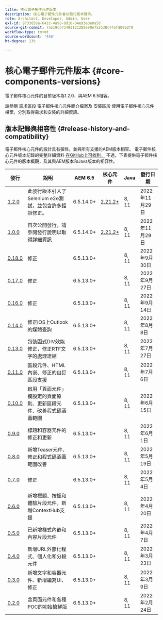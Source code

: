 ```yaml
---
title: 核心電子郵件元件版本
description: 核心電子郵件元件會以發行版本發佈。
role: Architect, Developer, Admin, User
exl-id: 9733659a-641c-4a98-8d10-84e93e0e0a5d
source-git-commit: 7ab19cb73493121282e90e752b38c445fd0962f0
workflow-type: tm+mt
source-wordcount: '448'
ht-degree: 13%

---
```



# 核心電子郵件元件版本 {#core-components-versions}

電子郵件核心元件的目前版本為1.2.0，與AEM 6.5相容。

請參閱 [需求區段](/help/email/introduction.md#requirements) 電子郵件核心元件簡介檔案及 [安裝區段](/help/email/using.md#installing-the-email-core-components) 使用電子郵件核心元件檔案，分別取得需求和安裝的詳細資訊。

## 版本記錄與相容性 {#release-history-and-compatibility}

電子郵件核心元件的設計具有彈性，並與所有支援的AEM版本相容。 電子郵件核心元件版本記錄的完整詳細資料 [在GitHub上可找到。](https://github.com/adobe/aem-core-email-components/releases) 不過，下表提供電子郵件核心元件的版本概觀，及其與AEM版本和Java版本的相容性。

| 發行 | 說明 | AEM 6.5 | 核心元件 | Java | 發行日期 |
|---|---|---|---|---|---|
| [1.2.0](https://github.com/adobe/aem-core-email-components/releases/tag/core.email.components.reactor-1.2.0) | 此發行版本引入了Selenium e2e測試，並包含許多錯誤修正。 | 6.5.14.0+ | [2.21.2+](/help/versions.md) | 8, 11 | 2022年11月29日 |
| [1.0.0](https://github.com/adobe/aem-core-email-components/releases/tag/core.email.components.reactor-1.0.0) | 首次公開發行，請參閱發行說明以取得詳細資訊 | 6.5.14.0+ | [2.21.2+](/help/versions.md) | 8, 11 | 2022年11月29日 |
| [0.18.0](https://github.com/adobe/aem-core-email-components/releases/tag/v0.18.0) | 修正 | 6.5.13.0+ |  | 8, 11 | 2022年9月30日 |
| [0.17.0](https://github.com/adobe/aem-core-email-components/releases/tag/v0.17.0) | 修正 | 6.5.13.0+ |  | 8, 11 | 2022年9月27日 |
| [0.16.0](https://github.com/adobe/aem-core-email-components/releases/tag/v0.16.0) | 修正 | 6.5.13.0+ |  | 8, 11 | 2022年9月14日 |
| [0.14.0](https://github.com/adobe/aem-core-email-components/releases/tag/v0.14.0) | 修正iOS上Outlook的媒體查詢 | 6.5.13.0+ |  | 8, 11 | 2022年8月8日 |
| [0.13.0](https://github.com/adobe/aem-core-email-components/releases/tag/v0.13.0) | 包裝函式DIV效能修正，修正RTF文字的處理連結 | 6.5.13.0+ |  | 8, 11 | 2022年7月27日 |
| [0.11.0](https://github.com/adobe/aem-core-email-components/releases/tag/v0.11.0) | 區段元件、HTML內嵌、修正的自訂區段支援 | 6.5.13.0+ |  | 8, 11 | 2022年7月6日 |
| [0.10.0](https://github.com/adobe/aem-core-email-components/releases/tag/v0.10.0) | 啟用「頁面元件」欄設定的頁面原則、更新區段元件、改善程式碼涵蓋範圍 | 6.5.13.0+ |  | 8, 11 | 2022年6月15日 |
| [0.9.0](https://github.com/adobe/aem-core-email-components/releases/tag/v0.9.0) | 標題和容器元件的修正和更新 | 6.5.13.0+ |  | 8, 11 | 2022年6月1日 |
| [0.8.0](https://github.com/adobe/aem-core-email-components/releases/tag/v0.8.0) | 新增Teaser元件、修正和程式碼涵蓋範圍改善 | 6.5.13.0+ |  | 8, 11 | 2022年5月19日 |
| [0.7.0](https://github.com/adobe/aem-core-email-components/releases/tag/v0.7.0) | 修正 | 6.5.13.0+ |  | 8, 11 | 2022年5月4日 |
| [0.6.0](https://github.com/adobe/aem-core-email-components/releases/tag/v0.6.0) | 新增標題、按鈕和體驗片段元件，新增ContextHub支援 | 6.5.13.0+ |  | 8, 11 | 2022年4月20日 |
| [0.5.0](https://github.com/adobe/aem-core-email-components/releases/tag/v0.5.0) | 已新增樣式內嵌和內容片段元件 | 6.5.13.0+ |  | 8, 11 | 2022年4月7日 |
| [0.4.0](https://github.com/adobe/aem-core-email-components/releases/tag/v0.4.0) | 新增URL外部化程式、個人化和分段元件 | 6.5.13.0+ |  | 8, 11 | 2022年3月23日 |
| [0.3.0](https://github.com/adobe/aem-core-email-components/releases/tag/v0.3.0) | 新增文字和容器元件、新增編寫UI、修正 | 6.5.13.0+ |  | 8, 11 | 2022年3月9日 |
| [0.2.0](https://github.com/adobe/aem-core-email-components/releases/tag/v0.2.0) | 含頁面元件和各種POC的初始搶鮮版 | 6.5.13.0+ |  | 8, 11 | 2022年2月24日 |
